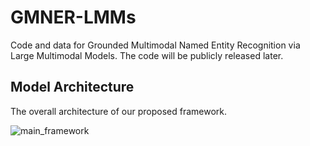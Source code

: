 # GMNER-LMMs
Code and data for Grounded Multimodal Named Entity Recognition via Large Multimodal Models. The code will be publicly released later.
## Model Architecture
The overall architecture of our proposed framework.


![main_framework](https://github.com/user-attachments/assets/7aee2269-41cd-4acb-85ce-b80ab606256c)

